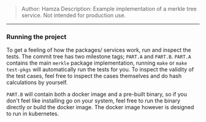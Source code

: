 > Author: Hamza
> Description: Example implementation of a merkle tree service. Not intended for production use.

---

### Running the project

To get a feeling of how the packages/ services work, run and inspect the tests. The commit tree has two milestone tags; `PART.A` and `PART.B`. `PART.A` contains the main `merkle` package implementation, running `make` or `make test-pkgs` will automatically run the tests for you. To inspect the validity of the test cases, feel free to inspect the cases themselves and do hash calculations by yourself.

`PART.B` will contain both a docker image and a pre-built binary, so if you don't feel like installing go on your system, feel free to run the binary directly or build the docker image. The docker image however is designed to run in kubernetes.
